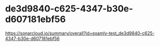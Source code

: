 # de3d9840-c625-4347-b30e-d607181ebf56
https://sonarcloud.io/summary/overall?id=examly-test_de3d9840-c625-4347-b30e-d607181ebf56
